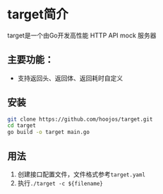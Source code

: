# target简介

target是一个由Go开发高性能 HTTP API mock 服务器

## 主要功能：

- 支持返回头、返回体、返回耗时自定义

## 安装

```bash
git clone https://github.com/hoojos/target.git
cd target
go build -o target main.go
```

## 用法
1. 创建接口配置文件，文件格式参考`target.yaml`
2. 执行`./target -c ${filename}`